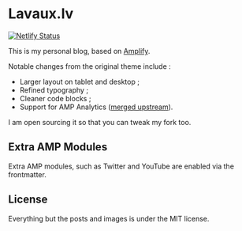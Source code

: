 # Lavaux.lv

[![Netlify Status](https://api.netlify.com/api/v1/badges/e1eab642-9398-476a-9297-9ebc172f13db/deploy-status)](https://app.netlify.com/sites/lavaux-lv/deploys)

This is my personal blog, based on [Amplify](https://github.com/ageitgey/amplify).

Notable changes from the original theme include :

- Larger layout on tablet and desktop ;
- Refined typography ;
- Cleaner code blocks ;
- Support for AMP Analytics ([merged upstream](https://github.com/ageitgey/amplify/pull/20)).

I am open sourcing it so that you can tweak my fork too.

## Extra AMP Modules

Extra AMP modules, such as Twitter and YouTube are enabled via the frontmatter.

## License

Everything but the posts and images is under the MIT license.
